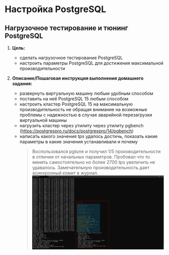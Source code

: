# Настройка PostgreSQL
## Нагрузочное тестирование и тюнинг PostgreSQL
1. <b>Цель:</b>
    * сделать нагрузочное тестирование PostgreSQL
    * настроить параметры PostgreSQL для достижения максимальной производительности

1. <b>Описание/Пошаговая инструкция выполнения домашнего задания:</b></br>
    * развернуть виртуальную машину любым удобным способом
    * поставить на неё PostgreSQL 15 любым способом
    * настроить кластер PostgreSQL 15 на максимальную производительность не обращая внимание на возможные проблемы с надежностью в случае аварийной перезагрузки виртуальной машины
    * нагрузить кластер через утилиту через утилиту pgbench (https://postgrespro.ru/docs/postgrespro/14/pgbench)
    * написать какого значения tps удалось достичь, показать какие параметры в какие значения устанавливали и почему    
      > Воспользовался pgtune и получил 1/5 производительности в отличии от начальных параметров. Пробовал что то менять самостоятельно но более 2700 tps увеличить не удавалось. Замечательную производительность дает асинхронный комит в журнал.</br>
      > ![pgtune](https://github.com/prowokatorkraft/Otus_PostgreSQL/blob/main/Lesson_12_Setting_PostgreSQL/2023-05-21_19h19_07.png)